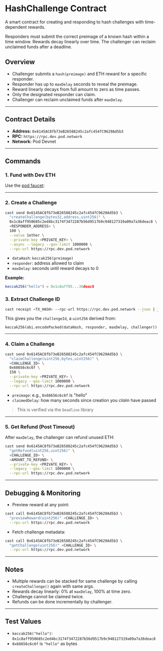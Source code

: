 # HashChallenge Contract

A smart contract for creating and responding to hash challenges with time-dependent rewards.

Responders must submit the correct preimage of a known hash within a time window. Rewards decay linearly over time. The challenger can reclaim unclaimed funds after a deadline.

## Overview

* Challenger submits a `hash(preimage)` and ETH reward for a specific responder.
* Responder has up to `maxDelay` seconds to reveal the preimage.
* Reward linearly decays from full amount to zero as time passes.
* Only the designated responder can claim.
* Challenger can reclaim unclaimed funds after `maxDelay`.

---

## Contract Details

* **Address:** `0x6145AC8fb73eB26588245c2afc454fC9629Ad5b3`
* **RPC:** `https://rpc.dev.pod.network`
* **Network:** Pod Devnet

---

## Commands

### 1. Fund with Dev ETH

Use the [pod faucet](https://docs.v1.pod.network/fund):

---

### 2. Create a Challenge

```sh
cast send 0x6145AC8fb73eB26588245c2afc454fC9629Ad5b3 \
  "createChallenge(bytes32,address,uint256)" \
  0x1c8aff950685c2ed4bc3174f3472287b56d9517b9c948127319a09a7a36deac8 \
  <RESPONDER_ADDRESS> \
  180 \
  --value 1ether \
  --private-key <PRIVATE_KEY> \
  --async --legacy --gas-limit 1000000 \
  --rpc-url https://rpc.dev.pod.network
```

* `dataHash`: `keccak256(preimage)`
* `responder`: address allowed to claim
* `maxDelay`: seconds until reward decays to 0

**Example:**

```js
keccak256("hello") = 0x1c8aff95...36deac8
```

### 3. Extract Challenge ID

```sh
cast receipt <TX_HASH> --rpc-url https://rpc.dev.pod.network --json | jq '.logs[0].topics[1]' -r
```

This gives you the `challengeId`, a `uint256` derived from:

```solidity
keccak256(abi.encodePacked(dataHash, responder, maxDelay, challenger))
```

---

### 4. Claim a Challenge

```sh
cast send 0x6145AC8fb73eB26588245c2afc454fC9629Ad5b3 \
  "claimChallenge(uint256,bytes,uint256)" \
  <CHALLENGE_ID> \
  0x68656c6c6f \
  150 \
  --private-key <PRIVATE_KEY> \
  --legacy --gas-limit 1000000 \
  --rpc-url https://rpc.dev.pod.network
```

* `preimage`: e.g., `0x68656c6c6f` is "hello"
* `claimedDelay`: how many seconds since creation you *claim* have passed

> This is verified via the `Deadline` library

---

### 5. Get Refund (Post Timeout)

After `maxDelay`, the challenger can refund unused ETH:

```sh
cast send 0x6145AC8fb73eB26588245c2afc454fC9629Ad5b3 \
  "getRefund(uint256,uint256)" \
  <CHALLENGE_ID> \
  <AMOUNT_TO_REFUND> \
  --private-key <PRIVATE_KEY> \
  --legacy --gas-limit 1000000 \
  --rpc-url https://rpc.dev.pod.network
```

---

## Debugging & Monitoring

* Preview reward at any point:

```sh
cast call 0x6145AC8fb73eB26588245c2afc454fC9629Ad5b3 \
  "previewReward(uint256)" <CHALLENGE_ID> \
  --rpc-url https://rpc.dev.pod.network
```

* Fetch challenge metadata:

```sh
cast call 0x6145AC8fb73eB26588245c2afc454fC9629Ad5b3 \
  "getChallenge(uint256)" <CHALLENGE_ID> \
  --rpc-url https://rpc.dev.pod.network
```

---

## Notes

* Multiple rewards can be stacked for same challenge by calling `createChallenge()` again with same args.
* Rewards decay linearly: 0% at `maxDelay`, 100% at time zero.
* Challenge cannot be claimed twice.
* Refunds can be done incrementally by challenger.

---

## Test Values

* `keccak256("hello")`: `0x1c8aff950685c2ed4bc3174f3472287b56d9517b9c948127319a09a7a36deac8`
* `0x68656c6c6f` is `"hello"` as bytes
